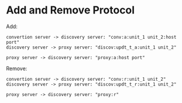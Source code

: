 # Add and Remove Protocol
Add:

    convertion server -> discovery server: "conv:a:unit_1 unit_2:host port"
    discovery server -> proxy server: "discov:updt_t_a:unit_1 unit_2"
    
    proxy server -> discovery server: "proxy:a:host port"
    
Remove:

    convertion server -> discovery server: "conv:r:unit_1 unit_2"
    discovery server -> proxy server: "discov:updt_t_r:unit_1 unit_2"
    
    proxy server -> discovery server: "proxy:r"

